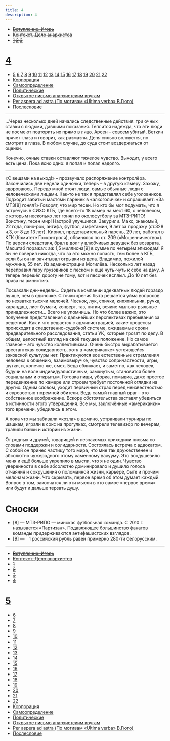 ```yaml
---
title: 4
description: 4
---
```


- ~~[Вступление. Игорь](./1.md)~~
- ~~[Контекст. Дело анархистов](./2.md)~~
- ~~[1](./3.md)  [2](./4.md)  [3](./5.md)~~
# [4](./6.md)  
- [5](./7.md)  [6](./8.md)  [7](./9.md)  [8](./10.md)  [9](./11.md)  [10](./12.md)  [11](./13.md)  [12](./14.md)  [13](./15.md)  [14](./16.md)  [15](./17.md)  [16](./18.md)  [17](./19.md)  [18](./20.md)  [19](./21.md)  [20](./22.md)  [21](./23.md)  [22](./24.md)
- [Корпорация](./25.md)
- [Самоопределение](./26.md)
- [Политические](./27.md)
- [Открытое письмо анархистским кругам](./28.md)
- [Per aspera ad astra (По мотивам «Ultima verba» В.Гюго)](./29.md)
- [Послесловие](./30.md)

---

…Через несколько дней начались следственные действия: три очных ставки с людьми, давшими показания. Теплится надежда, что эти люди не посмеют повторить их прямо в лицо. Арсен – совсем убитый, Веткин прячет глаза и говорит, как размазня. Деня сильно волнуется, но смотрит в глаза. В любом случае, до суда стоит воздержаться от оценки.

Конечно, очные ставки оставляют тяжелое чувство. Выходит, у всего есть цена. Пока ясно одно: я попал и попал надолго.

---

«С вещами на выход!» – прозвучало распоряжение контролёра. Закончились две недели одиночки, теперь – в другую камеру. Захожу, здороваюсь. Передо мной стоят люди, самые обычные люди с человеческими лицами. Как-то не так я представлял себе уголовников. Подходит забитый мастями паренек в «алкоголичке» и спрашивает: «За МТЗ[8] гонял?» Говорят, что мир тесен. Но кто бы мог подумать, что я встречусь в СИЗО КГБ, где всего-то 18 камер на мест 60, с человеком, с которым несколько лет гонял по околофутболу за МТЗ-РИПО! Воистину, тесен мир! Настрой улучшился. Закурили. Макс, знакомый, 22 года, панк-рок, антифа, футбол, амфетамин, 9 лет за продажу (ст.328 ч.3, от 8 до 13 лет). Кирилл, представительный парень, 29 лет, работал в КГК (Комитете Госконтроля), обвинялся по ст. 209 («Мошенничество»). По версии следствия, брал в долг у влюбчивых девушек без возврата. Масштаб поражал: аж 1,5 миллиона[9] в сумме по четырём эпизодам! Я бы не поверил никогда, что за это можно попасть, тем более в КГБ, если бы он ни зачитывал отрывки из дела. Владимир, пожилой мужчина, 55 лет. Из администрации Могилёва. Несколько лет назад переправил пару грузовиков с песком и ещё чуть-чуть к себе на дачу. А теперь перешёл дорогу не тому, вот и песочек всплыл. До 10 лет без права на амнистию.

Поскакали дни-недели… Сидеть в компании адекватных людей гораздо лучше, чем в одиночке. С точки зрения быта решается уйма вопросов по нехватке тысячи мелочей. Чеснок, лук, спички, кипятильник, ручка, карандаш, лист бумаги, конверт, таз, нитки, всякие мыльно-рыльные принадлежности… Всего не упомнишь. Но что более важно, это получение представления о дальнейших перспективах пребывания за решеткой. Как и что решается с администрацией, какие процессы происходят в следственно-судебной системе, ожидаемые сроки предварительного расследования, статьи УК, которые грозят по делу. В общем, целостный взгляд на своё текущее положение. Но самое главное – это чувство коллективизма. Очень быстро вырабатывается арестантская солидарность, хотя в «американке» устоявшейся зэковской культуры нет. Практикуются все естественные стремления человека к общению, взаимовыручке, чувство сопричастности, игры, шутки, и, конечно же, смех. Беда сближает, и заметно, как человек, будучи на воле индивидуалистичным, замкнутым, становится более социальным и открытым. Готовка пищи, уборка, помывка, даже простое передвижение по камере или строем требует постоянной оглядки на других. Одним словом, уходит первичный страх перед неизвестностью и суровостью тюремной обители. Ведь самый главный враг – это собственное воображение. Вскоре обстоятельства заставят убедиться в истинности этого утверждения. Все мы, заключённые «американки» того времени, убедились в этом.

А пока что мы забивали «козла» в домино, устраивали турниры по шашкам, играли в сокс на прогулках, смотрели телевизор по вечерам, травили байки и истории из жизни.

От родных и друзей, товарищей и незнакомых приходили письма со словами поддержки и солидарности. Состоялась встреча с адвокатом. С собой он принес частицу того мира, что мне так дружественен и абсолютно чужеродного этому каменному вакууму. Это воодушевило меня и ещё больше укрепило в мысли, что я не один. Чувство уверенности в себе абсолютно доминировало и душило голоса отчаяния и сокрушения о поломанной жизни, карьере, быте и прочим мелочам жизни. Что скрывать, первое время об этом думает каждый. Вопрос в том, закончатся ли эти мысли в это самое «первое время» или будут и дальше терзать душу.

# Cноски

- [8] — МТЗ-РИПО — минская футбольная команда. С 2010 г. называется «Партизан». Подавляющее большинство фанатов команды придерживаются антифашистских взглядов.
- [9] — 1 российский рубль равен примерно 280-ти белорусским.



---

- ~~[Вступление. Игорь](./1.md)~~
- ~~[Контекст. Дело анархистов](./2.md)~~
- ~~[1](./3.md)~~
- ~~[2](./4.md)~~
- ~~[3](./5.md)~~
- ~~[4](./6.md)~~
# [5](./7.md)
- [6](./8.md)
- [7](./9.md)
- [8](./10.md)
- [9](./11.md)
- [10](./12.md)
- [11](./13.md)
- [12](./14.md)
- [13](./15.md)
- [14](./16.md)
- [15](./17.md)
- [16](./18.md)
- [17](./19.md)
- [18](./20.md)
- [19](./21.md)
- [20](./22.md)
- [21](./23.md)
- [22](./24.md)
- [Корпорация](./25.md)
- [Самоопределение](./26.md)
- [Политические](./27.md)
- [Открытое письмо анархистским кругам](./28.md)
- [Per aspera ad astra (По мотивам «Ultima verba» В.Гюго)](./29.md)
- [Послесловие](./30.md)
